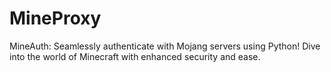 # MineProxy
MineAuth: Seamlessly authenticate with Mojang servers using Python! Dive into the world of Minecraft with enhanced security and ease.

